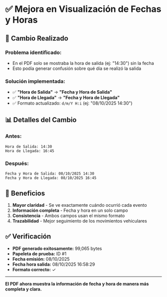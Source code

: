 # ✅ Mejora en Visualización de Fechas y Horas

## 🔄 Cambio Realizado

### **Problema identificado:**
- En el PDF solo se mostraba la hora de salida (ej: "14:30") sin la fecha
- Esto podía generar confusión sobre qué día se realizó la salida

### **Solución implementada:**
- ✅ **"Hora de Salida"** → **"Fecha y Hora de Salida"** 
- ✅ **"Hora de Llegada"** → **"Fecha y Hora de Llegada"**
- ✅ Formato actualizado: `d/m/Y H:i` (ej: "08/10/2025 14:30")

## 📊 Detalles del Cambio

### **Antes:**
```
Hora de Salida: 14:30
Hora de Llegada: 16:45
```

### **Después:**
```
Fecha y Hora de Salida: 08/10/2025 14:30
Fecha y Hora de Llegada: 08/10/2025 16:45
```

## 🎯 Beneficios

1. **Mayor claridad** - Se ve exactamente cuándo ocurrió cada evento
2. **Información completa** - Fecha y hora en un solo campo
3. **Consistencia** - Ambos campos usan el mismo formato
4. **Trazabilidad** - Mejor seguimiento de los movimientos vehiculares

## ✅ Verificación

- **PDF generado exitosamente:** 99,065 bytes
- **Papeleta de prueba:** ID #1
- **Fecha emisión:** 08/10/2025
- **Fecha hora salida:** 08/10/2025 16:58:29
- **Formato correcto:** ✓

---

**El PDF ahora muestra la información de fecha y hora de manera más completa y clara.**